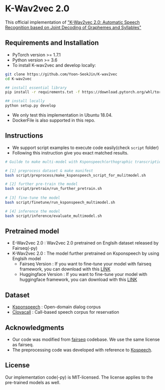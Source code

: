 # K-Wav2vec 2.0

This official implementation of ["K-Wav2vec 2.0: Automatic Speech Recognition based on Joint Decoding of Graphemes and Syllables"](https://arxiv.org/abs/2110.05172)

## Requirements and Installation

 - PyTorch version >= 1.7.1
 - Python version >= 3.6
 - To install K-wav2vec and develop locally:
```bash
git clone https://github.com/Yoon-SeokJin/K-wav2vec
cd K-wav2vec

## install essential library
pip install -r requirements.txt -f https://download.pytorch.org/whl/torch_stable.html

## install locally
python setup.py develop
```
 - We only test this implementation in Ubuntu 18.04.
 - DockerFile is also supported in this repo.


## Instructions
 - We support script examples to execute code easily(check `script` folder)
 - Following this instruction give you exact matched results.
```bash
# Guilde to make multi-model with Ksponspeech(orthographic transcription) 

# [1] preprocess dataset & make manifest
bash script/preprocess/make_ksponspeech_script_for_mulitmodel.sh

# [2] further pre-train the model
bash script/pretrain/run_further_pretrain.sh
 
# [3] fine-tune the model
bash script/finetune/run_ksponspeech_multimodel.sh

# [4] inference the model
bash script/inference/evaluate_multimodel.sh
```


## Pretrained model
 - E-Wav2vec 2.0 : Wav2vec 2.0 pretrained on Englsih dataset released by Fairseq(-py)
 - K-Wav2vec 2.0 : The model further pretrained on Ksponspeech by using Englsih model
    - Fairseq Version : If you want to fine-tune your model with fairseq framework, you can download with this [LINK](https://drive.google.com/file/d/1XJJ6A3xEMLjRbaO4z9FI-RP84fA4pvep/view?usp=sharing)
    - Huggingface Version : If you want to fine-tune your model with huggingface framework, you can download with this [LINK](https://drive.google.com/file/d/1Jm3-oylhjAdNjtZUQv-3uFAt0OMjLhJH/view?usp=sharing)


## Dataset
 - [Ksponspeech](https://aihub.or.kr/aidata/105) : Open-domain dialog corpus
 - [Clovacall](https://github.com/clovaai/ClovaCall) : Call-based speech corpus for reservation


## Acknowledgments
 - Our code was modified from [fairseq](https://github.com/pytorch/fairseq) codebase. We use the same license as fairseq.
 - The preprocessing code was developed with reference to [Kospeech](https://github.com/sooftware/KoSpeech).

## License
Our implementation code(-py) is MIT-licensed. The license applies to the pre-trained models as well.


 
